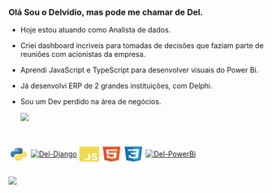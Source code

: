 ### Olá Sou o Delvidio, mas pode me chamar de Del.

- Hoje estou atuando como Analista de dados.
- Criei dashboard incriveis para tomadas de decisões que faziam parte de reuniões com acionistas da empresa.
- Aprendi JavaScript e TypeScript para desenvolver visuais do Power Bi.
- Já desenvolvi ERP de 2 grandes instituições, com Delphi.
- Sou um Dev perdido na área de negócios.


  <div>
    <a href="https://github.com/delvidioneto">
    <img height="180em" src="https://github-readme-stats.vercel.app/api?username=delvidioneto&show_icons=true&theme=merko"/>
<!--     <img height="180em" src="https://github-readme-stats.vercel.app/api/top-langs/?username=delvidioneto&layout=compact&langs_count=16&theme=merko"/> -->
  </div>
  
##
  
  <div style="display: inline_block"><br>
    <a href="https://www.python.org/" target="_blank" rel="noopener noreferrer"><img align="center" alt="Del-Python" height="30" width="40" src="https://raw.githubusercontent.com/devicons/devicon/master/icons/python/python-original.svg"></a>
    <a href="https://www.djangoproject.com/" target="_blank" rel="noopener noreferrer"><img align="center" alt="Del-Django" height="30" width="30" src="https://www.svgrepo.com/show/353657/django-icon.svg"></a>
    <a href="https://developer.mozilla.org/pt-BR/docs/Web/JavaScript" target="_blank" rel="noopener noreferrer"><img align="center" alt="Del-Js" height="30" width="40" src="https://raw.githubusercontent.com/devicons/devicon/master/icons/javascript/javascript-plain.svg"></a>  
    <a href="https://developer.mozilla.org/pt-BR/docs/Web/HTML" target="_blank" rel="noopener noreferrer"><img align="center" alt="Del-HTML" height="30" width="40" src="https://raw.githubusercontent.com/devicons/devicon/master/icons/html5/html5-original.svg"></a>
    <a href="https://developer.mozilla.org/pt-BR/docs/Web/CSS" target="_blank" rel="noopener noreferrer"><img align="center" alt="Del-CSS" height="30" width="40" src="https://raw.githubusercontent.com/devicons/devicon/master/icons/css3/css3-original.svg"></a>
    <a href="https://powerbi.microsoft.com/pt-br/" target="_blank" rel="noopener noreferrer"><img align="center" alt="Del-PowerBi" height="30" width="30" src="https://cdn-icons-png.flaticon.com/128/12250/12250738.png"></a>
  </div>
  
##
  
  <div> 
    <a href="https://www.linkedin.com/in/delvidioneto/"  target="_blank" rel="noopener noreferrer"><img src="https://img.shields.io/badge/-LinkedIn-%230077B5?style=for-the-badge&logo=linkedin&logoColor=white" target="_blank"></a> 
  </div>
